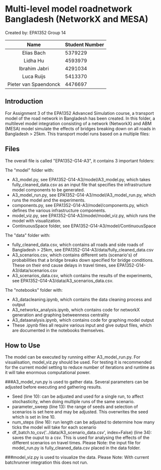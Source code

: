 # Multi-level model roadnetwork Bangladesh (NetworkX and MESA)

Created by: EPA1352 Group 14

| Name    | Student Number |
|:-------:|:--------|
| Elias Bach  | 5379229 | 
| Lidha Hu | 4593979 |
| Ibrahim Jabri| 4291034  |
| Luca Ruijs | 5413370 |
| Pieter van Spaendonck |  4476697 |


## Introduction
For Assignment 3 of the EPA1352 Advanced Simulation course, a transport model of the road network in Bangladesh has been 
created. In this folder, a multilevel model integration consisting of a network (NetworkX) and ABM (MESA) model simulate 
the effects of bridges breaking down on all roads in Bangladesh > 25km. 
This transport model runs based on a multiple files:

## Files 
The overall file is called "EPA1352-G14-A3", it contains 3 important folders:

The "model" folder with:
* A3_model.py, see EPA1352-G14-A3/model/A3_model.py, which takes fully_cleaned_data.csv as an input file that 
  specifies the infrastructure model components to be generated. 
* A3_model_run.py, see EPA1352-G14-A3/model/A3_model_run.py, which runs the model and the experiments.
* components.py, see EPA1352-G14-A3/model/components.py, which defines the various infrastructure components. 
* model_viz.py, see EPA1352-G14-A3/model/model_viz.py, which runs the model with visualization.
* ContinuousSpace folder, see EPA1352-G14-A3/model/ContinuousSpace

The "data" folder with:
* fully_cleaned_data.csv, which contains all roads and side roads of Bangladesh > 25km,
  see EPA1352-G14-A3/data/fully_cleaned_data.csv
* A3_scenarios.csv, which contains different sets (scenario's) of probabilities that a bridge breaks down specified for 
  bridge conditions. These on their end cause delays in travel times, see EPA1352-G14-A3/data/scenarios.csv
* A3_scenarios_data.csv, which contains the results of the experiments, see EPA1352-G14-A3/data/A3_scenarios_data.csv.

The "notebooks" folder with:
* A3_datacleaning.ipynb, which contains the data cleaning process and output
* A3_networkx_analysis.ipynb, which contains code for networkX generation and graphing betweenness centrality
* A3_dataanalysis.ipynb, which contains code for graphing model output
* These .ipynb files all require various input and give output files, which are documented in the notebooks themselves.

## How to Use
The model can be executed by running either A3_model_run.py. For visualisation, model_viz.py should be 
used. For testing it is recommended for the current model setting to reduce number of iterations and runtime
as it will take enormous computational power.

###A3_model_run.py 
is used to gather data. Several parameters can be adjusted before executing and gathering results.
* Seed (line 10): can be adjusted and used for a single run, to affect stochasticity, when doing multiple runs of the 
  same scenario.
* parameter_sweep (line 13): the range of seeds and selection of scenarios is set here and may be adjusted. This 
  overwrites the seed which is set in line 10.
* num_steps (line 16): run length can be adjusted to determine how many ticks the model will take for each scenario
* df_batch.to_csv('../data/A3_scenario_data.csv', index=False) (line  34): saves the ouput to a csv. 
  This is used for analysing the effects of the different scenarios on travel times.
Please Note: the input file for model_run.py is fully_cleaned_data.csv placed in the data folder.
  
###model_viz.py
is used to visualize the data. 
Please Note: With current batchrunner integration this does not run.
